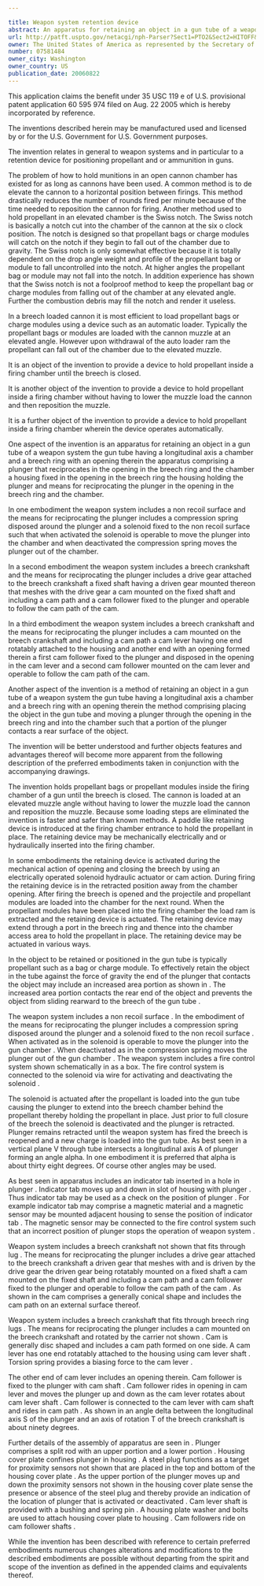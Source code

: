 ```yaml
---

title: Weapon system retention device
abstract: An apparatus for retaining an object in a gun tube of a weapon system, the gun tube having a longitudinal axis, a chamber and a breech ring with an opening therein, the apparatus including a plunger that reciprocates in the opening in the breech ring and the chamber; a housing fixed in the opening in the breech ring, the housing holding the plunger; and means for reciprocating the plunger in the opening in the breech ring and the chamber. The object to be retained is propellant. The reciprocating means is automatically operated via electrical and/or mechanical connections to the weapon system.
url: http://patft.uspto.gov/netacgi/nph-Parser?Sect1=PTO2&Sect2=HITOFF&p=1&u=%2Fnetahtml%2FPTO%2Fsearch-adv.htm&r=1&f=G&l=50&d=PALL&S1=07581484&OS=07581484&RS=07581484
owner: The United States of America as represented by the Secretary of the Army
number: 07581484
owner_city: Washington
owner_country: US
publication_date: 20060822
---
```

This application claims the benefit under 35 USC 119 e of U.S. provisional patent application 60 595 974 filed on Aug. 22 2005 which is hereby incorporated by reference.

The inventions described herein may be manufactured used and licensed by or for the U.S. Government for U.S. Government purposes.

The invention relates in general to weapon systems and in particular to a retention device for positioning propellant and or ammunition in guns.

The problem of how to hold munitions in an open cannon chamber has existed for as long as cannons have been used. A common method is to de elevate the cannon to a horizontal position between firings. This method drastically reduces the number of rounds fired per minute because of the time needed to reposition the cannon for firing. Another method used to hold propellant in an elevated chamber is the Swiss notch. The Swiss notch is basically a notch cut into the chamber of the cannon at the six o clock position. The notch is designed so that propellant bags or charge modules will catch on the notch if they begin to fall out of the chamber due to gravity. The Swiss notch is only somewhat effective because it is totally dependent on the drop angle weight and profile of the propellant bag or module to fall uncontrolled into the notch. At higher angles the propellant bag or module may not fall into the notch. In addition experience has shown that the Swiss notch is not a foolproof method to keep the propellant bag or charge modules from falling out of the chamber at any elevated angle. Further the combustion debris may fill the notch and render it useless.

In a breech loaded cannon it is most efficient to load propellant bags or charge modules using a device such as an automatic loader. Typically the propellant bags or modules are loaded with the cannon muzzle at an elevated angle. However upon withdrawal of the auto loader ram the propellant can fall out of the chamber due to the elevated muzzle.

It is an object of the invention to provide a device to hold propellant inside a firing chamber until the breech is closed.

It is another object of the invention to provide a device to hold propellant inside a firing chamber without having to lower the muzzle load the cannon and then reposition the muzzle.

It is a further object of the invention to provide a device to hold propellant inside a firing chamber wherein the device operates automatically.

One aspect of the invention is an apparatus for retaining an object in a gun tube of a weapon system the gun tube having a longitudinal axis a chamber and a breech ring with an opening therein the apparatus comprising a plunger that reciprocates in the opening in the breech ring and the chamber a housing fixed in the opening in the breech ring the housing holding the plunger and means for reciprocating the plunger in the opening in the breech ring and the chamber.

In one embodiment the weapon system includes a non recoil surface and the means for reciprocating the plunger includes a compression spring disposed around the plunger and a solenoid fixed to the non recoil surface such that when activated the solenoid is operable to move the plunger into the chamber and when deactivated the compression spring moves the plunger out of the chamber.

In a second embodiment the weapon system includes a breech crankshaft and the means for reciprocating the plunger includes a drive gear attached to the breech crankshaft a fixed shaft having a driven gear mounted thereon that meshes with the drive gear a cam mounted on the fixed shaft and including a cam path and a cam follower fixed to the plunger and operable to follow the cam path of the cam.

In a third embodiment the weapon system includes a breech crankshaft and the means for reciprocating the plunger includes a cam mounted on the breech crankshaft and including a cam path a cam lever having one end rotatably attached to the housing and another end with an opening formed therein a first cam follower fixed to the plunger and disposed in the opening in the cam lever and a second cam follower mounted on the cam lever and operable to follow the cam path of the cam.

Another aspect of the invention is a method of retaining an object in a gun tube of a weapon system the gun tube having a longitudinal axis a chamber and a breech ring with an opening therein the method comprising placing the object in the gun tube and moving a plunger through the opening in the breech ring and into the chamber such that a portion of the plunger contacts a rear surface of the object.

The invention will be better understood and further objects features and advantages thereof will become more apparent from the following description of the preferred embodiments taken in conjunction with the accompanying drawings.

The invention holds propellant bags or propellant modules inside the firing chamber of a gun until the breech is closed. The cannon is loaded at an elevated muzzle angle without having to lower the muzzle load the cannon and reposition the muzzle. Because some loading steps are eliminated the invention is faster and safer than known methods. A paddle like retaining device is introduced at the firing chamber entrance to hold the propellant in place. The retaining device may be mechanically electrically and or hydraulically inserted into the firing chamber.

In some embodiments the retaining device is activated during the mechanical action of opening and closing the breech by using an electrically operated solenoid hydraulic actuator or cam action. During firing the retaining device is in the retracted position away from the chamber opening. After firing the breech is opened and the projectile and propellant modules are loaded into the chamber for the next round. When the propellant modules have been placed into the firing chamber the load ram is extracted and the retaining device is actuated. The retaining device may extend through a port in the breech ring and thence into the chamber access area to hold the propellant in place. The retaining device may be actuated in various ways.

In the object to be retained or positioned in the gun tube is typically propellant such as a bag or charge module. To effectively retain the object in the tube against the force of gravity the end of the plunger that contacts the object may include an increased area portion as shown in . The increased area portion contacts the rear end of the object and prevents the object from sliding rearward to the breech of the gun tube .

The weapon system includes a non recoil surface . In the embodiment of the means for reciprocating the plunger includes a compression spring disposed around the plunger and a solenoid fixed to the non recoil surface . When activated as in the solenoid is operable to move the plunger into the gun chamber . When deactivated as in the compression spring moves the plunger out of the gun chamber . The weapon system includes a fire control system shown schematically in as a box. The fire control system is connected to the solenoid via wire for activating and deactivating the solenoid .

The solenoid is actuated after the propellant is loaded into the gun tube causing the plunger to extend into the breech chamber behind the propellant thereby holding the propellant in place. Just prior to full closure of the breech the solenoid is deactivated and the plunger is retracted. Plunger remains retracted until the weapon system has fired the breech is reopened and a new charge is loaded into the gun tube. As best seen in a vertical plane V through tube intersects a longitudinal axis A of plunger forming an angle alpha. In one embodiment it is preferred that alpha is about thirty eight degrees. Of course other angles may be used.

As best seen in apparatus includes an indicator tab inserted in a hole in plunger . Indicator tab moves up and down in slot of housing with plunger . Thus indicator tab may be used as a check on the position of plunger . For example indicator tab may comprise a magnetic material and a magnetic sensor may be mounted adjacent housing to sense the position of indicator tab . The magnetic sensor may be connected to the fire control system such that an incorrect position of plunger stops the operation of weapon system .

Weapon system includes a breech crankshaft not shown that fits through lug . The means for reciprocating the plunger includes a drive gear attached to the breech crankshaft a driven gear that meshes with and is driven by the drive gear the driven gear being rotatably mounted on a fixed shaft a cam mounted on the fixed shaft and including a cam path and a cam follower fixed to the plunger and operable to follow the cam path of the cam . As shown in the cam comprises a generally conical shape and includes the cam path on an external surface thereof.

Weapon system includes a breech crankshaft that fits through breech ring lugs . The means for reciprocating the plunger includes a cam mounted on the breech crankshaft and rotated by the carrier not shown . Cam is generally disc shaped and includes a cam path formed on one side. A cam lever has one end rotatably attached to the housing using cam lever shaft . Torsion spring provides a biasing force to the cam lever .

The other end of cam lever includes an opening therein. Cam follower is fixed to the plunger with cam shaft . Cam follower rides in opening in cam lever and moves the plunger up and down as the cam lever rotates about cam lever shaft . Cam follower is connected to the cam lever with cam shaft and rides in cam path . As shown in an angle delta between the longitudinal axis S of the plunger and an axis of rotation T of the breech crankshaft is about ninety degrees.

Further details of the assembly of apparatus are seen in . Plunger comprises a split rod with an upper portion and a lower portion . Housing cover plate confines plunger in housing . A steel plug functions as a target for proximity sensors not shown that are placed in the top and bottom of the housing cover plate . As the upper portion of the plunger moves up and down the proximity sensors not shown in the housing cover plate sense the presence or absence of the steel plug and thereby provide an indication of the location of plunger that is activated or deactivated . Cam lever shaft is provided with a bushing and spring pin . A housing plate washer and bolts are used to attach housing cover plate to housing . Cam followers ride on cam follower shafts .

While the invention has been described with reference to certain preferred embodiments numerous changes alterations and modifications to the described embodiments are possible without departing from the spirit and scope of the invention as defined in the appended claims and equivalents thereof.

